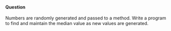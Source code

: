 #### Question

Numbers are randomly generated and passed to a method. Write a program to find and maintain the median value as new values are generated.
